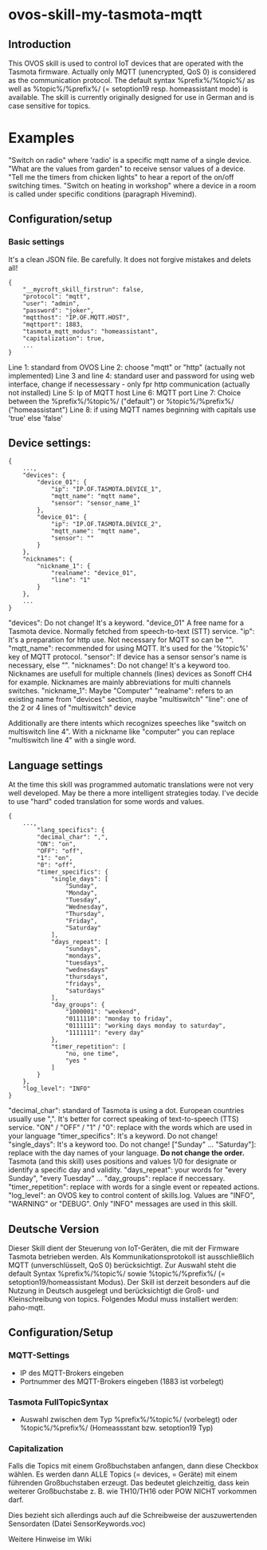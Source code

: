 # ovos-skill-my-tasmota-mqtt
## Introduction
This OVOS skill is used to control IoT devices that are operated with the Tasmota firmware. Actually only MQTT (unencrypted, QoS 0) is considered as the communication protocol. The default syntax %prefix%/%topic%/ as well as %topic%/%prefix%/ (= setoption19 resp. homeassistant mode) is available. The skill is currently originally designed for use in German and is case sensitive for topics.

# Examples
"Switch on radio" where 'radio' is a specific mqtt name of a single device.
"What are the values from garden" to receive sensor values of a device.
"Tell me the timers from chicken lights" to hear a report of the on/off switching times. 
"Switch on heating in workshop" where a device in a room is called under specific conditions (paragraph Hivemind).

## Configuration/setup
### Basic settings
It's a clean JSON file. Be carefully. It does not forgive mistakes and delets all!
```
{
    "__mycroft_skill_firstrun": false,
    "protocol": "mqtt",
    "user": "admin",
    "password": "joker",
    "mqtthost": "IP.OF.MQTT.HOST",
    "mqttport": 1883,
    "tasmota_mqtt_modus": "homeassistant",
    "capitalization": true,
    ...
}
```
Line 1: standard from OVOS
Line 2: choose "mqtt" or "http" (actually not implemented)
Line 3 and line 4: standard user and password for using web interface, change if necessessary - only fpr http communication (actually not installed)
Line 5: Ip of MQTT host
Line 6: MQTT port
Line 7: Choice between the %prefix%/%topic%/ ("default") or %topic%/%prefix%/ ("homeassistant")
Line 8: if using MQTT names beginning with capitals use 'true' else 'false' 

## Device settings:
```
{
    ...,
    "devices": {
        "device_01": {
            "ip": "IP.OF.TASMOTA.DEVICE_1",
            "mqtt_name": "mqtt name",
            "sensor": "sensor_name_1"
        },
        "device_01": {
            "ip": "IP.OF.TASMOTA.DEVICE_2",
            "mqtt_name": "mqtt name",
            "sensor": ""
        }
    },
    "nicknames": {
        "nickname_1": {
            "realname": "device_01",
            "line": "1"
        }
    },
    ...
}
```
"devices": Do not change! It's a keyword.
"device_01" A free name for a Tasmota device. Normally fetched from speech-to-text (STT) service.
"ip": It's a preparation for http use. Not necessary for MQTT so can be "".
"mqtt_name": recommended for using MQTT. It's used for the '%topic%' key of MQTT protocol.
"sensor": If device has a sensor sensor's name is necessary, else "".
"nicknames": Do not change! It's a keyword too. Nicknames are usefull for multiple channels (lines) devices as Sonoff CH4 for example. Nicknames are mainly abbreviations for multi channels switches.
"nickname_1": Maybe "Computer"
"realname": refers to an existing name from "devices" section, maybe "multiswitch"
"line": one of the 2 or 4 lines of "multiswitch" device

Additionally are there intents which recognizes speeches like "switch on multiswitch line 4". With a nickname like "computer" you can replace "multiswitch line 4" with a single word.

## Language settings
At the time this skill was programmed automatic translations were not very well developed. May be there a more intelligent strategies today. I've decide to use "hard" coded translation for some words and values.
```
{
    ...,
        "lang_specifics": {
        "decimal_char": ",",
        "ON": "on",
        "OFF": "off",
        "1": "on",
        "0": "off",
        "timer_specifics": {
            "single_days": [
                "Sunday",
                "Monday",
                "Tuesday",
                "Wednesday",
                "Thursday",
                "Friday",
                "Saturday"
            ],
            "days_repeat": [
                "sundays",
                "mondays",
                "tuesdays",
                "wednesdays"
                "thursdays",
                "fridays",
                "saturdays"
            ],
            "day_groups": {
                "1000001": "weekend",
                "0111110": "monday to friday",
                "0111111": "working days monday to saturday",
                "1111111": "every day"
            },
            "timer_repetition": [
                "no, one time",
                "yes "
            ]
        }
    },
    "log_level": "INFO"
}
```
"decimal_char": standard of Tasmota is using a dot. European countries usually use ",". It's better for correct speaking of text-to-speech (TTS) service.
"ON" / "OFF" / "1" / "0": replace with the words which are used in your language
"timer_specifics": It's a keyword. Do not change!
"single_days": It's a keyword too. Do not change!
["Sunday" ... "Saturday"]: replace with the day names of your language. **Do not change the order.** Tasmota (and this skill) uses positions and values 1/0 for designate or identify a specific day and validity.
"days_repeat": your words for "every Sunday", "every Tuesday" ...
"day_groups": replace if neccessary.
"timer_repetition": replace with words for a single event or repeated actions.
"log_level": an OVOS key to control content of skills.log. Values are "INFO", "WARNING" or "DEBUG". Only "INFO" messages are used in this skill.

## Deutsche Version
Dieser Skill dient der Steuerung von IoT-Geräten, die mit der Firmware Tasmota betrieben werden. Als Kommunikationsprotokoll ist ausschließlich MQTT (unverschlüsselt, QoS 0) berücksichtigt. Zur Auswahl steht die default Syntax %prefix%/%topic%/ sowie %topic%/%prefix%/ (= setoption19/homeassistant Modus). Der Skill ist derzeit besonders auf die Nutzung in Deutsch ausgelegt und berücksichtigt die Groß- und Kleinschreibung von topics. Folgendes  Modul muss installiert werden: paho-mqtt.

## Configuration/Setup
### MQTT-Settings
* IP des MQTT-Brokers eingeben
* Portnummer des MQTT-Brokers eingeben (1883 ist vorbelegt)

### Tasmota FullTopicSyntax
* Auswahl zwischen dem Typ %prefix%/%topic%/ (vorbelegt) oder %topic%/%prefix%/ (Homeassstant bzw. setoption19 Typ)

### Capitalization
Falls die Topics mit einem Großbuchstaben anfangen, dann diese Checkbox wählen. Es werden dann ALLE Topics (= devices, = Geräte) mit einem führenden Großbuchstaben erzeugt. Das bedeutet gleichzeitig, dass kein weiterer Großbuchstabe z. B. wie TH10/TH16 oder POW NICHT vorkommen darf.

Dies bezieht sich allerdings auch auf die Schreibweise der auszuwertenden Sensordaten (Datei SensorKeywords.voc) 

Weitere Hinweise im Wiki


